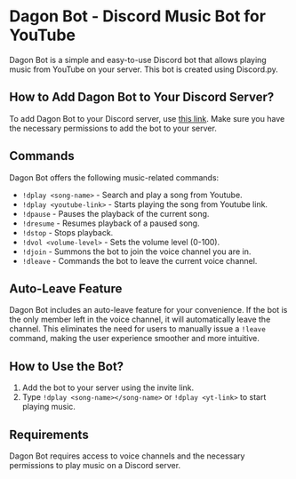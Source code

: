# Dagon Bot - Discord Music Bot for YouTube

Dagon Bot is a simple and easy-to-use Discord bot that allows playing music from YouTube on your server. This bot is created using Discord.py.

## How to Add Dagon Bot to Your Discord Server?

To add Dagon Bot to your Discord server, use [this link](https://discord.com/api/oauth2/authorize?client_id=1182739471033172081&permissions=3148800&scope=bot). Make sure you have the necessary permissions to add the bot to your server.

## Commands

Dagon Bot offers the following music-related commands:

- `!dplay <song-name>` - Search and play a song from Youtube.
- `!dplay <youtube-link>` - Starts playing the song from Youtube link.
- `!dpause` - Pauses the playback of the current song.
- `!dresume` - Resumes playback of a paused song.
- `!dstop` - Stops playback.
- `!dvol <volume-level>` - Sets the volume level (0-100).
- `!djoin` - Summons the bot to join the voice channel you are in.
- `!dleave` - Commands the bot to leave the current voice channel.

## Auto-Leave Feature

Dagon Bot includes an auto-leave feature for your convenience. If the bot is the only member left in the voice channel, it will automatically leave the channel. This eliminates the need for users to manually issue a `!leave` command, making the user experience smoother and more intuitive.

## How to Use the Bot?

1. Add the bot to your server using the invite link.
2. Type `!dplay <song-name></song-name>` or `!dplay <yt-link>` to start playing music.

## Requirements

Dagon Bot requires access to voice channels and the necessary permissions to play music on a Discord server.
